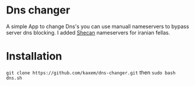 # Dns changer
A simple App to change Dns's 
you can use manuall nameservers to bypass server dns blocking.
I added [Shecan](shecan.ir) nameservers for iranian fellas.
# Installation
`git clone https://github.com/kaxem/dns-changer.git`
then
`sudo bash dns.sh`
